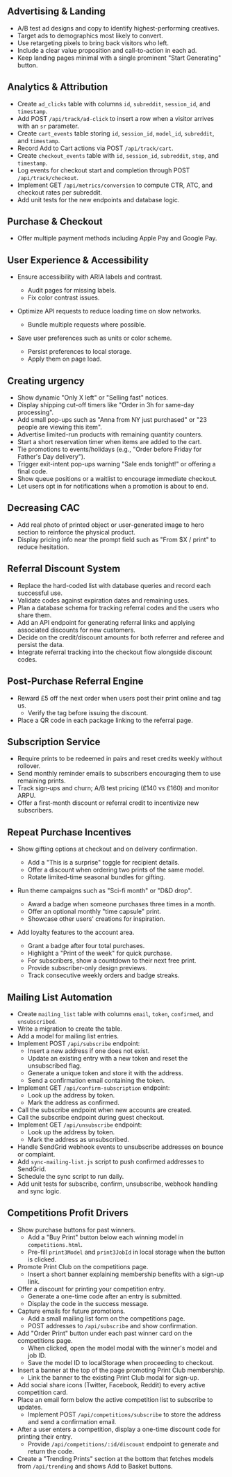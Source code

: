 ## Advertising & Landing

- A/B test ad designs and copy to identify highest-performing creatives.
- Target ads to demographics most likely to convert.
- Use retargeting pixels to bring back visitors who left.
- Include a clear value proposition and call-to-action in each ad.
- Keep landing pages minimal with a single prominent "Start Generating" button.

## Analytics & Attribution

- Create `ad_clicks` table with columns `id`, `subreddit`, `session_id`, and `timestamp`.
- Add POST `/api/track/ad-click` to insert a row when a visitor arrives with an `sr` parameter.
- Create `cart_events` table storing `id`, `session_id`, `model_id`, `subreddit`, and `timestamp`.
- Record Add to Cart actions via POST `/api/track/cart`.
- Create `checkout_events` table with `id`, `session_id`, `subreddit`, `step`, and `timestamp`.
- Log events for checkout start and completion through POST `/api/track/checkout`.
- Implement GET `/api/metrics/conversion` to compute CTR, ATC, and checkout rates per subreddit.
- Add unit tests for the new endpoints and database logic.

## Purchase & Checkout

- Offer multiple payment methods including Apple Pay and Google Pay.

## User Experience & Accessibility

- Ensure accessibility with ARIA labels and contrast.
  - Audit pages for missing labels.
  - Fix color contrast issues.
- Optimize API requests to reduce loading time on slow networks.

  - Bundle multiple requests where possible.

- Save user preferences such as units or color scheme.
  - Persist preferences to local storage.
  - Apply them on page load.

## Creating urgency

- Show dynamic "Only X left" or "Selling fast" notices.
- Display shipping cut-off timers like "Order in 3h for same-day processing".
- Add small pop-ups such as "Anna from NY just purchased" or "23 people are viewing this item".
- Advertise limited-run products with remaining quantity counters.
- Start a short reservation timer when items are added to the cart.
- Tie promotions to events/holidays (e.g., "Order before Friday for Father's Day delivery").
- Trigger exit-intent pop-ups warning "Sale ends tonight!" or offering a final code.
- Show queue positions or a waitlist to encourage immediate checkout.
- Let users opt in for notifications when a promotion is about to end.

## Decreasing CAC

- Add real photo of printed object or user-generated image to hero section to reinforce the physical product.
- Display pricing info near the prompt field such as "From $X / print" to reduce hesitation.

## Referral Discount System

- Replace the hard-coded list with database queries and record each successful use.
- Validate codes against expiration dates and remaining uses.
- Plan a database schema for tracking referral codes and the users who share them.
- Add an API endpoint for generating referral links and applying associated discounts for new customers.
- Decide on the credit/discount amounts for both referrer and referee and persist the data.
- Integrate referral tracking into the checkout flow alongside discount codes.

## Post-Purchase Referral Engine

- Reward £5 off the next order when users post their print online and tag us.
  - Verify the tag before issuing the discount.
- Place a QR code in each package linking to the referral page.

## Subscription Service

- Require prints to be redeemed in pairs and reset credits weekly without rollover.
- Send monthly reminder emails to subscribers encouraging them to use remaining prints.
- Track sign‑ups and churn; A/B test pricing (£140 vs £160) and monitor ARPU.
- Offer a first‑month discount or referral credit to incentivize new subscribers.

## Repeat Purchase Incentives

- Show gifting options at checkout and on delivery confirmation.
  - Add a "This is a surprise" toggle for recipient details.
  - Offer a discount when ordering two prints of the same model.
  - Rotate limited-time seasonal bundles for gifting.
- Run theme campaigns such as "Sci-fi month" or "D&D drop".

  - Award a badge when someone purchases three times in a month.
  - Offer an optional monthly "time capsule" print.
  - Showcase other users' creations for inspiration.

- Add loyalty features to the account area.
  - Grant a badge after four total purchases.
  - Highlight a "Print of the week" for quick purchase.
  - For subscribers, show a countdown to their next free print.
  - Provide subscriber-only design previews.
  - Track consecutive weekly orders and badge streaks.

## Mailing List Automation

- Create `mailing_list` table with columns `email`, `token`, `confirmed`, and `unsubscribed`.
- Write a migration to create the table.
- Add a model for mailing list entries.
- Implement POST `/api/subscribe` endpoint:
  - Insert a new address if one does not exist.
  - Update an existing entry with a new token and reset the unsubscribed flag.
  - Generate a unique token and store it with the address.
  - Send a confirmation email containing the token.
- Implement GET `/api/confirm-subscription` endpoint:
  - Look up the address by token.
  - Mark the address as confirmed.
- Call the subscribe endpoint when new accounts are created.
- Call the subscribe endpoint during guest checkout.
- Implement GET `/api/unsubscribe` endpoint:
  - Look up the address by token.
  - Mark the address as unsubscribed.
- Handle SendGrid webhook events to unsubscribe addresses on bounce or complaint.
- Add `sync-mailing-list.js` script to push confirmed addresses to SendGrid.
- Schedule the sync script to run daily.
- Add unit tests for subscribe, confirm, unsubscribe, webhook handling and sync logic.

## Competitions Profit Drivers

- Show purchase buttons for past winners.
  - Add a "Buy Print" button below each winning model in `competitions.html`.
  - Pre-fill `print3Model` and `print3JobId` in local storage when the button is clicked.
- Promote Print Club on the competitions page.
  - Insert a short banner explaining membership benefits with a sign-up link.
- Offer a discount for printing your competition entry.
  - Generate a one-time code after an entry is submitted.
  - Display the code in the success message.
- Capture emails for future promotions.
  - Add a small mailing list form on the competitions page.
  - POST addresses to `/api/subscribe` and show confirmation.
- Add "Order Print" button under each past winner card on the competitions page.
  - When clicked, open the model modal with the winner's model and job ID.
  - Save the model ID to localStorage when proceeding to checkout.
- Insert a banner at the top of the page promoting Print Club membership.
  - Link the banner to the existing Print Club modal for sign-up.
- Add social share icons (Twitter, Facebook, Reddit) to every active competition card.
- Place an email form below the active competition list to subscribe to updates.
  - Implement POST `/api/competitions/subscribe` to store the address and send a confirmation email.
- After a user enters a competition, display a one-time discount code for printing their entry.
  - Provide `/api/competitions/:id/discount` endpoint to generate and return the code.
- Create a "Trending Prints" section at the bottom that fetches models from `/api/trending` and shows Add to Basket buttons.
